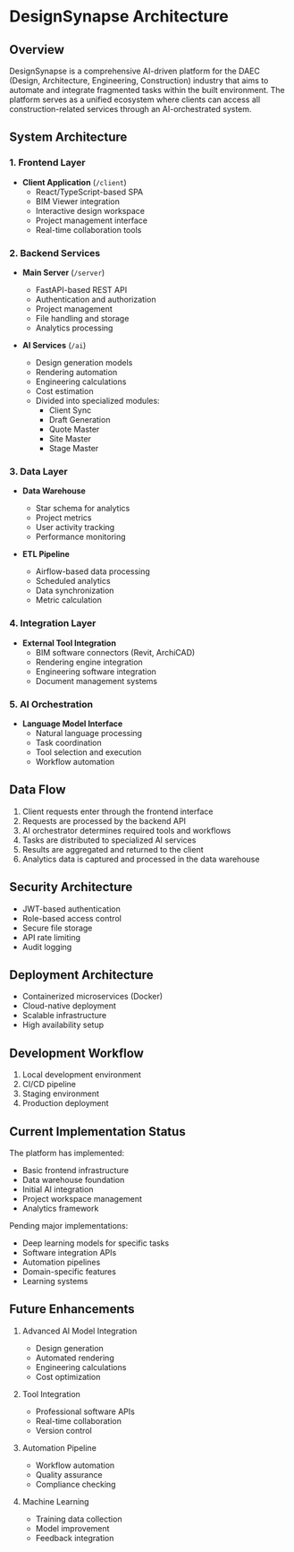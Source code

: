 # DesignSynapse Architecture

## Overview

DesignSynapse is a comprehensive AI-driven platform for the DAEC (Design, Architecture, Engineering, Construction) industry that aims to automate and integrate fragmented tasks within the built environment. The platform serves as a unified ecosystem where clients can access all construction-related services through an AI-orchestrated system.

## System Architecture

### 1. Frontend Layer
- **Client Application** (`/client`)
  - React/TypeScript-based SPA
  - BIM Viewer integration
  - Interactive design workspace
  - Project management interface
  - Real-time collaboration tools

### 2. Backend Services
- **Main Server** (`/server`)
  - FastAPI-based REST API
  - Authentication and authorization
  - Project management
  - File handling and storage
  - Analytics processing

- **AI Services** (`/ai`)
  - Design generation models
  - Rendering automation
  - Engineering calculations
  - Cost estimation
  - Divided into specialized modules:
    - Client Sync
    - Draft Generation
    - Quote Master
    - Site Master
    - Stage Master

### 3. Data Layer
- **Data Warehouse**
  - Star schema for analytics
  - Project metrics
  - User activity tracking
  - Performance monitoring

- **ETL Pipeline**
  - Airflow-based data processing
  - Scheduled analytics
  - Data synchronization
  - Metric calculation

### 4. Integration Layer
- **External Tool Integration**
  - BIM software connectors (Revit, ArchiCAD)
  - Rendering engine integration
  - Engineering software integration
  - Document management systems

### 5. AI Orchestration
- **Language Model Interface**
  - Natural language processing
  - Task coordination
  - Tool selection and execution
  - Workflow automation

## Data Flow

1. Client requests enter through the frontend interface
2. Requests are processed by the backend API
3. AI orchestrator determines required tools and workflows
4. Tasks are distributed to specialized AI services
5. Results are aggregated and returned to the client
6. Analytics data is captured and processed in the data warehouse

## Security Architecture

- JWT-based authentication
- Role-based access control
- Secure file storage
- API rate limiting
- Audit logging

## Deployment Architecture

- Containerized microservices (Docker)
- Cloud-native deployment
- Scalable infrastructure
- High availability setup

## Development Workflow

1. Local development environment
2. CI/CD pipeline
3. Staging environment
4. Production deployment

## Current Implementation Status

The platform has implemented:
- Basic frontend infrastructure
- Data warehouse foundation
- Initial AI integration
- Project workspace management
- Analytics framework

Pending major implementations:
- Deep learning models for specific tasks
- Software integration APIs
- Automation pipelines
- Domain-specific features
- Learning systems

## Future Enhancements

1. Advanced AI Model Integration
   - Design generation
   - Automated rendering
   - Engineering calculations
   - Cost optimization

2. Tool Integration
   - Professional software APIs
   - Real-time collaboration
   - Version control

3. Automation Pipeline
   - Workflow automation
   - Quality assurance
   - Compliance checking

4. Machine Learning
   - Training data collection
   - Model improvement
   - Feedback integration
